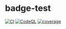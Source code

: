 # badge-test

[![CI](https://github.com/tagdots-dev/badge-test/actions/workflows/ci.yaml/badge.svg?logo=github&labelColor=222222)](https://github.com/tagdots-dev/badge-test/actions/workflows/ci.yaml)
[![CodeQL](https://github.com/tagdots-dev/badge-test/actions/workflows/reusable-codeql.yaml/badge.svg?logo=github&labelColor=222222)](https://github.com/tagdots-dev/badge-test/actions/workflows/reusable-codeql.yaml)
[![coverage](https://img.shields.io/endpoint?url=https://raw.githubusercontent.com/tagdots-dev/badge-test/refs/heads/badges/badges/coverage.json)](https://github.com/tagdots-dev/badge-test/actions/workflows/cron-badges.yaml)
